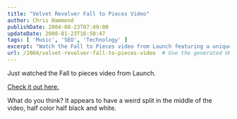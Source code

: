 ```yaml
---
title: "Velvet Revolver Fall to Pieces Video"
author: Chris Hammond
publishDate: 2004-08-23T07:49:00
updateDate: 2008-01-23T16:50:47
tags: [ 'Music', 'SEO', 'Technology' ]
excerpt: "Watch the Fall to Pieces video from Launch featuring a unique split, half color half black and white. What are your thoughts on this unusual element?"
url: /2004/velvet-revolver-fall-to-pieces-video  # Use the generated URL with year
---
```

<P>Just watched the Fall to pieces video from Launch.</P> <P><A href="https://today.launch.yahoo.com/player/player.asp?cid=2&amp;ps=0&amp;sx=p%2F5%2Exml&amp;vid=1110603&amp;bw=768&amp;tw=LaunchVideoTarget&amp;pv=10&amp;sd=1&amp;resize=1">Check it out here.</A></P> <P>What do you think? It appears to have a weird split in the middle of the video, half color half black and white.</P>


